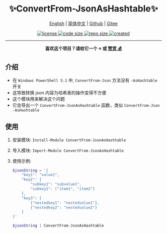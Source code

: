 <p align="center">
    <h1 align="center">✨ConvertFrom-JsonAsHashtable✨</h1>
</p>

<p align="center">
    <a href="readme.md">English</a> |
    <a href="readme.zh-CN.md">简体中文</a> |
    <a href="https://github.com/abgox/ConvertFrom-JsonAsHashtable">Github</a> |
    <a href="https://gitee.com/abgox/ConvertFrom-JsonAsHashtable">Gitee</a>
</p>

<p align="center">
    <a href="https://github.com/abgox/ConvertFrom-JsonAsHashtable/blob/main/license">
        <img src="https://img.shields.io/github/license/abgox/ConvertFrom-JsonAsHashtable" alt="license" />
    </a>
    <a href="https://img.shields.io/github/languages/code-size/abgox/ConvertFrom-JsonAsHashtable.svg">
        <img src="https://img.shields.io/github/languages/code-size/abgox/ConvertFrom-JsonAsHashtable.svg" alt="code size" />
    </a>
    <a href="https://img.shields.io/github/repo-size/abgox/ConvertFrom-JsonAsHashtable.svg">
        <img src="https://img.shields.io/github/repo-size/abgox/ConvertFrom-JsonAsHashtable.svg" alt="repo size" />
    </a>
    <a href="https://github.com/abgox/ConvertFrom-JsonAsHashtable">
        <img src="https://img.shields.io/badge/created-2024--5--16-blue" alt="created" />
    </a>
</p>

---
<p align="center">
  <strong>喜欢这个项目？请给它一个 ⭐️ 或 <a href="https://abgox.com/donate">赞赏 💰</a></strong>
</p>

## 介绍

-   在 `Windows PowerShell 5.1` 中, `ConvertFrom-Json` 方法没有 `-AsHashtable` 开关
-   这导致转换 json 内容为哈希表的操作变得不方便
-   这个模块用来解决这个问题
-   它会导出一个 `ConvertFrom-JsonAsHashtable` 函数，类似 `ConvertFrom-Json -AsHashtable`

## 使用

1. 安装模块: `Install-Module ConvertFrom-JsonAsHashtable`
2. 导入模块: `Import-Module ConvertFrom-JsonAsHashtable`
3. 使用示例:

    ```powershell
    $jsonString = '{
        "key1": "value1",
        "key2": {
            "subkey1": "subvalue1",
            "subkey2": ["item1", "item2"]
        },
        "key3": [
            {"nestedkey1": "nestedvalue1"},
            {"nestedkey2": "nestedvalue2"}
        ]
    }'

    $jsonString | ConvertFrom-JsonAsHashtable
    ```
